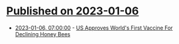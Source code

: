 # [Published on 2023-01-06](index.md)

* [2023-01-06, 07:00:00](https://news.slashdot.org/story/23/01/06/050208/us-approves-worlds-first-vaccine-for-declining-honey-bees?utm_source=rss1.0mainlinkanon&utm_medium=feed) - [US Approves World's First Vaccine For Declining Honey Bees](https://news.slashdot.org/story/23/01/06/050208/us-approves-worlds-first-vaccine-for-declining-honey-bees?utm_source=rss1.0mainlinkanon&utm_medium=feed)
